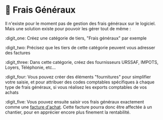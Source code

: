 # 📎 Frais Généraux

Il n'existe pour le moment pas de gestion des frais généraux sur le logiciel. Mais une solution existe pour pouvoir les gérer tout de même :



:digit_one: Créez une catégorie de tiers, "Frais généraux" par exemple

:digit_two: Précisez que les tiers de cette catégorie peuvent vous adresser des factures

:digit_three: Dans cette catégorie, créez des fournisseurs URSSAF, IMPOTS, Loyers, Téléphonie, etc...

:digit_four: Vous pouvez créer des éléments "fournitures" pour simplifier votre saisie, et pour attribuer des codes comptables spécifiques à chaque type de frais généraux, si vous réalisez les exports comptables de vos achats

:digit_five: Vous pouvez ensuite saisir vos frais généraux exactement comme une [facture d'achat](les-factures-dachat.md#saisir-une-facture-sans-commandes-ni-bon-de-livraison). Cette facture pourra donc être affectée à un chantier, pour en apprécier encore plus finement la rentabilité.
